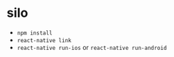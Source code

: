# silo

- `npm install`
- `react-native link`
- `react-native run-ios` or `react-native run-android`

